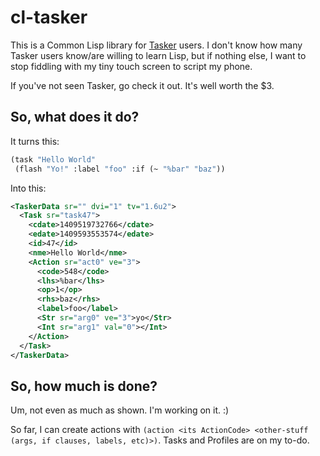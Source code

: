 # cl-tasker

This is a Common Lisp library for [Tasker](https://play.google.com/store/apps/details?id=net.dinglisch.android.taskerm) users. I don't know how many Tasker users know/are willing to learn Lisp, but if nothing else, I want to stop fiddling with my tiny touch screen to script my phone.

If you've not seen Tasker, go check it out. It's well worth the $3.

## So, what does it do?

It turns this:
```lisp
(task "Hello World"
 (flash "Yo!" :label "foo" :if (~ "%bar" "baz"))
```

Into this:
```xml
<TaskerData sr="" dvi="1" tv="1.6u2">
  <Task sr="task47">
    <cdate>1409519732766</cdate>
    <edate>1409593553574</edate>
    <id>47</id>
    <nme>Hello World</nme>
    <Action sr="act0" ve="3">
      <code>548</code>
      <lhs>%bar</lhs>
      <op>1</op>
      <rhs>baz</rhs>
      <label>foo</label>
      <Str sr="arg0" ve="3">yo</Str>
      <Int sr="arg1" val="0"></Int>
    </Action>
  </Task>
</TaskerData>
```

## So, how much is done?

Um, not even as much as shown. I'm working on it. :)

So far, I can create actions with `(action <its ActionCode> <other-stuff (args, if clauses, labels, etc)>)`. Tasks and Profiles are on my to-do.